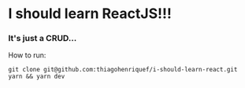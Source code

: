 # I should learn ReactJS!!!

### It's just a CRUD...

How to run:
```console
git clone git@github.com:thiagohenriquef/i-should-learn-react.git
yarn && yarn dev
```